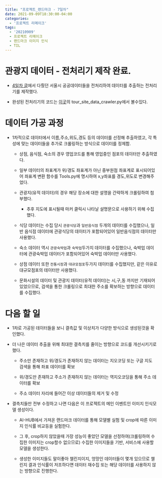 ```yaml
---
title: "프로젝트_랜드마크 - 7일차"
date: 2021-09-09T18:30:00-04:00
categories:
  - '프로젝트 리메이크'
tags:
  - '20210909'
  - 프로젝트 리메이크
  - 랜드마크 이미지 인식
  - TIL
---
```




# 관광지 데이터 - 전처리기 제작 완료.
* [4일차 글](https://1geraldine1.github.io/%ED%94%84%EB%A1%9C%EC%A0%9D%ED%8A%B8%20%EB%A6%AC%EB%A9%94%EC%9D%B4%ED%81%AC/%ED%94%84%EB%A1%9C%EC%A0%9D%ED%8A%B8_%EB%9E%9C%EB%93%9C%EB%A7%88%ED%81%AC-4%EC%9D%BC%EC%B0%A8/)에서 다뤘던 서울시 공공데이터들을 전처리하여 데이터를 추출하는 전처리기를 제작했다.

* 완성된 전처리기의 코드는 [이곳](https://github.com/1geraldine1/landmark_image_crawler)의 tour_site_data_crawler.py에서 볼수있다.

# 데이터 가공 과정

* 1차적으로 데이터에서 이름,주소,위도,경도 등의 데이터를 선정해 추출하였고, 각 특성에 맞는 데이터들을 추가로 크롤링하는 방식으로 데이터를 정제함.

  * 상점, 음식점, 숙소의 경우 영업코드를 통해 영업중인 점포의 데이터만 추출하였다.

  * 일부 데이터의 좌표계가 위/경도 좌표계가 아닌 중부원점 좌표계로 표시되어있어 좌표계 변환 함수를 Tools.py에 명시하여 x,y좌표를 경도,위도로 변경해주었다.

  * 관광지(유적 데이터)의 경우 해당 장소에 대한 설명을 간략하게 크롤링하여 첨부했다.
    * 추후 지도에 표시될때 마커 클릭시 나타날 설명문으로 사용하기 위해 수집했다.

  * 식당 데이터는 수집 당시 ```관광식당```과 ```일반음식점``` 두개의 데이터를 수집했으나, 일반 음식점 데이터에 관광식당의 데이터가 포함되어있어 일반음식점의 데이터만 사용했다.

  * 숙소 데이터 역시 ```관광숙박업```과 ```숙박업```두가지 데이터를 수집했으나, 숙박업 데이터에 관광숙박업 데이터가 포함되어있어 숙박업 데이터만 사용했다.

  * 상점 데이터 또한 ```전통시장```과 ```대규모점포```두가지 데이터를 수집했지만, 같은 이유로 대규모점포의 데이터만 사용했다.

  * 문화시설의 데이터 및 관광지 데이터(유적 데이터)는 시,구,동 까지만 기재되어있었으므로, 검색을 통한 크롤링으로 최대한 주소를 확보하는 방향으로 데이터를 수집했다.

# 다음 할 일

* 1차로 가공된 데이터들을 보니 결측값 및 이상치가 다양한 방식으로 생성된것을 확인했다.

* 더 나은 데이터 추출을 위해 최대한 결측치를 줄이는 방향으로 코드를 개선시키기로 했다.

  * 주소만 존재하고 위/경도가 존재하지 않는 데이터는 지오코딩 또는 구글 지도 검색을 통해 좌표 데이터를 확보

  * 위/경도만 존재하고 주소가 존재하지 않는 데이터는 역지오코딩을 통해 주소 데이터를 확보

  * 주소 데이터 자리에 들어간 이상 데이터들의 제거 및 수정

* 결측치들만 전부 수정하고 나면 다음은 이 프로젝트의 메인 이벤트인 이미지 인식모델 생성이다.

  * AI-HUB에서 가져온 랜드마크 데이터를 통해 모델별 실험 및 crop에 따른 이미지 인식률 비교등을 실험한다.

  * 그 후, crop하지 않았을때 가장 성능이 좋았던 모델을 선정하여(크롤링하여 수집한 이미지는 crop할수 없으므로) 수집한 이미지들을 기반, 서비스에 사용할 모델을 생성한다.

  * 생성한 이미지들도 말이좋아 챌린지이지, 엉망인 데이터들이 몇개 있으므로 챌린지 결과 인식률이 저조하다면 데이터 재수집 또는 해당 데이터를 사용하지 않는 방향으로 진행한다.